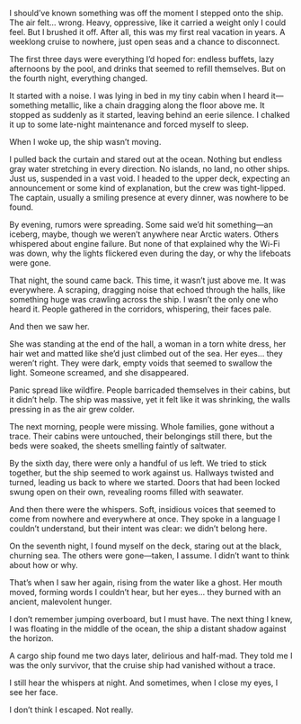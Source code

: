 I should’ve known something was off the moment I stepped onto the ship. The air felt… wrong. Heavy, oppressive, like it carried a weight only I could feel. But I brushed it off. After all, this was my first real vacation in years. A weeklong cruise to nowhere, just open seas and a chance to disconnect.

The first three days were everything I’d hoped for: endless buffets, lazy afternoons by the pool, and drinks that seemed to refill themselves. But on the fourth night, everything changed.

It started with a noise. I was lying in bed in my tiny cabin when I heard it—something metallic, like a chain dragging along the floor above me. It stopped as suddenly as it started, leaving behind an eerie silence. I chalked it up to some late-night maintenance and forced myself to sleep.

When I woke up, the ship wasn’t moving.

I pulled back the curtain and stared out at the ocean. Nothing but endless gray water stretching in every direction. No islands, no land, no other ships. Just us, suspended in a vast void. I headed to the upper deck, expecting an announcement or some kind of explanation, but the crew was tight-lipped. The captain, usually a smiling presence at every dinner, was nowhere to be found.

By evening, rumors were spreading. Some said we’d hit something—an iceberg, maybe, though we weren’t anywhere near Arctic waters. Others whispered about engine failure. But none of that explained why the Wi-Fi was down, why the lights flickered even during the day, or why the lifeboats were gone.

That night, the sound came back. This time, it wasn’t just above me. It was everywhere. A scraping, dragging noise that echoed through the halls, like something huge was crawling across the ship. I wasn’t the only one who heard it. People gathered in the corridors, whispering, their faces pale.

And then we saw her.

She was standing at the end of the hall, a woman in a torn white dress, her hair wet and matted like she’d just climbed out of the sea. Her eyes… they weren’t right. They were dark, empty voids that seemed to swallow the light. Someone screamed, and she disappeared.

Panic spread like wildfire. People barricaded themselves in their cabins, but it didn’t help. The ship was massive, yet it felt like it was shrinking, the walls pressing in as the air grew colder.

The next morning, people were missing. Whole families, gone without a trace. Their cabins were untouched, their belongings still there, but the beds were soaked, the sheets smelling faintly of saltwater.

By the sixth day, there were only a handful of us left. We tried to stick together, but the ship seemed to work against us. Hallways twisted and turned, leading us back to where we started. Doors that had been locked swung open on their own, revealing rooms filled with seawater.

And then there were the whispers. Soft, insidious voices that seemed to come from nowhere and everywhere at once. They spoke in a language I couldn’t understand, but their intent was clear: we didn’t belong here.

On the seventh night, I found myself on the deck, staring out at the black, churning sea. The others were gone—taken, I assume. I didn’t want to think about how or why.

That’s when I saw her again, rising from the water like a ghost. Her mouth moved, forming words I couldn’t hear, but her eyes… they burned with an ancient, malevolent hunger.

I don’t remember jumping overboard, but I must have. The next thing I knew, I was floating in the middle of the ocean, the ship a distant shadow against the horizon.

A cargo ship found me two days later, delirious and half-mad. They told me I was the only survivor, that the cruise ship had vanished without a trace.

I still hear the whispers at night. And sometimes, when I close my eyes, I see her face.

I don’t think I escaped. Not really.

